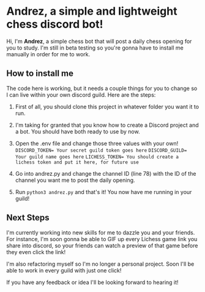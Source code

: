 # Andrez, a simple and lightweight chess discord bot!

Hi, I'm **Andrez**, a simple chess bot that will post a daily chess opening for you to study. I'm still in beta testing so you're gonna have to install me manually in order for me to work.  


## How to install me

The code here is working, but it needs a couple things for you to change so I can live within your own discord guild. Here are the steps:

 1. First of all, you should clone this project in whatever folder you want it to run. 
 2. I'm taking for granted that you know how to create a Discord project and a bot. You should have both ready to use by now. 
 3. Open the .env file and change those three values with your own!
    `DISCORD_TOKEN= Your secret guild token goes here`
`DISCORD_GUILD= Your guild name goes here`
`LICHESS_TOKEN= You should create a lichess token and put it here, for future use`

 4. Go into andrez.py and change the channel ID (line 78) with the ID of the channel you want me to post the daily opening.  
 5. Run `python3 andrez.py` and that's it! You now have me running in your guild!

## Next Steps

I'm currently working into new skills for me to dazzle you and your friends. For instance, I'm soon gonna be able to GIF up every Lichess game link you share into discord, so your friends can watch a preview of that game before they even click the link! 

I'm also refactoring myself so I'm no longer a personal project. Soon I'll be able to work in every guild with just one click! 

If you have any feedback or idea I'll be looking forward to hearing it! 
